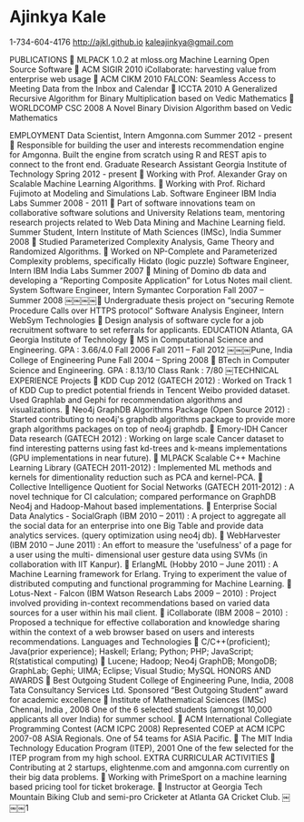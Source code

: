 Ajinkya Kale
============
1-734-604-4176
http://ajkl.github.io
kaleajinkya@gmail.com

PUBLICATIONS
 MLPACK 1.0.2 at mloss.org Machine Learning Open Source Software
 ACM SIGIR 2010 iCollaborate: harvesting value from enterprise web usage
 ACM CIKM 2010 FALCON: Seamless Access to Meeting Data from the Inbox and Calendar
 ICCTA 2010 A Generalized Recursive Algorithm for Binary Multiplication based on Vedic Mathematics
 WORLDCOMP CSC 2008 A Novel Binary Division Algorithm based on Vedic Mathematics

EMPLOYMENT
Data Scientist, Intern Amgonna.com Summer 2012 - present
 Responsible for building the user and interests recommendation engine for Amgonna. Built the engine from scratch using R and REST apis to connect to the front end.
Graduate Research Assistant Georgia Institute of Technology Spring 2012 - present
 Working with Prof. Alexander Gray on Scalable Machine Learning Algorithms.
 Working with Prof. Richard Fujimoto at Modeling and Simulations Lab.
Software Engineer IBM India Labs Summer 2008 - 2011
 Part of software innovations team on collaborative software solutions and University Relations team, mentoring research projects related to Web Data Mining and Machine Learning field.
Summer Student, Intern Institute of Math Sciences (IMSc), India Summer 2008
 Studied Parameterized Complexity Analysis, Game Theory and Randomized Algorithms.
 Worked on NP-Complete and Parameterized Complexity problems, specifically Hidato (logic puzzle)
Software Engineer, Intern IBM India Labs Summer 2007
 Mining of Domino db data and developing a “Reporting Composite Application” for Lotus Notes mail client.
System Software Engineer, Intern Symantec Corporation Fall 2007 – Summer 2008
￼￼￼￼ Undergraduate thesis project on “securing Remote Procedure Calls over HTTPS protocol” Software Analysis Engineer, Intern WebSym Technologies
 Design analysis of software cycle for a job recruitment software to set referrals for applicants.
EDUCATION
Atlanta, GA Georgia Institute of Technology  MS in Computational Science and Engineering. GPA : 3.66/4.0
Fall 2006
Fall 2011 – Fall 2012
￼￼￼Pune, India College of Engineering Pune Fall 2004 – Spring 2008  BTech in Computer Science and Engineering. GPA : 8.13/10 Class Rank : 7/80
￼TECHNICAL EXPERIENCE
Projects
 KDD Cup 2012 (GATECH 2012) : Worked on Track 1 of KDD Cup to predict potential friends in Tencent Weibo
provided dataset. Used Graphlab and Gephi for recommendation algorithms and visualizations.
 Neo4j GraphDB Algorithms Package (Open Source 2012) : Started contributing to neo4j's graphdb algorithms
package to provide more graph algorithms packages on top of neo4j graphdb.
 Emory-IDH Cancer Data research (GATECH 2012) : Working on large scale Cancer dataset to find interesting
patterns using fast kd-trees and k-means implementations (GPU implementations in near future).
 MLPACK Scalable C++ Machine Learning Library (GATECH 2011-2012) : Implemented ML methods and kernels
for dimentionality reduction such as PCA and kernel-PCA.
 Collective Intelligence Quotient for Social Networks (GATECH 2011-2012) : A novel technique for CI calculation;
compared performance on GraphDB Neo4j and Hadoop-Mahout based implementations.
 Enterprise Social Data Analytics - SocialGraph (IBM 2010 – 2011) : A project to aggregate all the social data for
an enterprise into one Big Table and provide data analytics services. (query optimization using neo4j db).
 WebHarvester (IBM 2010 – June 2011) : An effort to measure the 'usefulness' of a page for a user using the multi-
dimensional user gesture data using SVMs (in collaboration with IIT Kanpur).
 ErlangML (Hobby 2010 – June 2011) : A Machine Learning framework for Erlang. Trying to experiment the value of
distributed computing and functional programming for Machine Learning.
 Lotus-Next - Falcon (IBM Watson Research Labs 2009 – 2010) : Project involved providing in-context
recommendations based on varied data sources for a user within his mail client.
 iCollaborate (IBM 2008 – 2010) : Proposed a technique for effective collaboration and knowledge sharing within
the context of a web browser based on users and interests recommendations.
Languages and Technologies
 C/C++(proficient); Java(prior experience); Haskell; Erlang; Python; PHP; JavaScript; R(statistical computing)
 Lucene; Hadoop; Neo4j GraphDB; MongoDB; GraphLab; Gephi; UIMA; Eclipse; Visual Studio; MySQL
HONORS AND AWARDS
 Best Outgoing Student College of Engineering Pune, India, 2008 Tata Consultancy Services Ltd. Sponsored “Best Outgoing Student”
award for academic excellence
 Institute of Mathematical Sciences (IMSc) Chennai, India , 2008
One of the 6 selected students (amongst 10,000 applicants all over India) for summer school.
 ACM International Collegiate Programming Contest (ACM ICPC 2008)
Represented COEP at ACM ICPC 2007-08 ASIA Regionals. One of 54 teams for ASIA Pacific.
 The MIT India Technology Education Program (ITEP), 2001
One of the few selected for the ITEP program from my high school.
EXTRA CURRICULAR ACTIVITIES
 Contributing at 2 startups, elightenme.com and amgonna.com currently on their big data problems.
 Working with PrimeSport on a machine learning based pricing tool for ticket brokerage.
 Instructor at Georgia Tech Mountain Biking Club and semi-pro Cricketer at Atlanta GA Cricket Club.
￼￼￼1